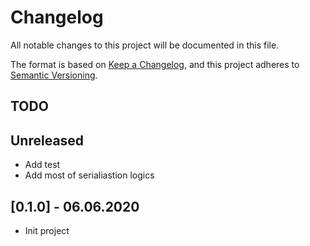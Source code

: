 # Changelog
All notable changes to this project will be documented in this file.

The format is based on [Keep a Changelog](https://keepachangelog.com/en/1.0.0/),
and this project adheres to [Semantic Versioning](https://semver.org/spec/v2.0.0.html).

## TODO

## Unreleased
- Add test
- Add most of serialiastion logics

## [0.1.0] - 06.06.2020
- Init project